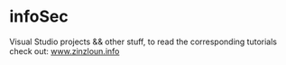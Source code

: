 # infoSec
Visual Studio projects && other stuff, to read the corresponding tutorials check out: www.zinzloun.info
